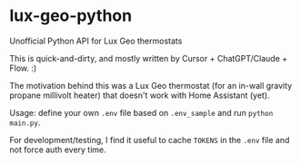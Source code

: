 # lux-geo-python
Unofficial Python API for Lux Geo thermostats

This is quick-and-dirty, and mostly written by Cursor + ChatGPT/Claude + Flow. :)

The motivation behind this was a Lux Geo thermostat (for an in-wall gravity propane millivolt heater) that
doesn't work with Home Assistant (yet).

Usage: define your own `.env` file based on `.env_sample` and run `python main.py`.

For development/testing, I find it useful to cache `TOKENS` in the `.env` file and not force auth every time.